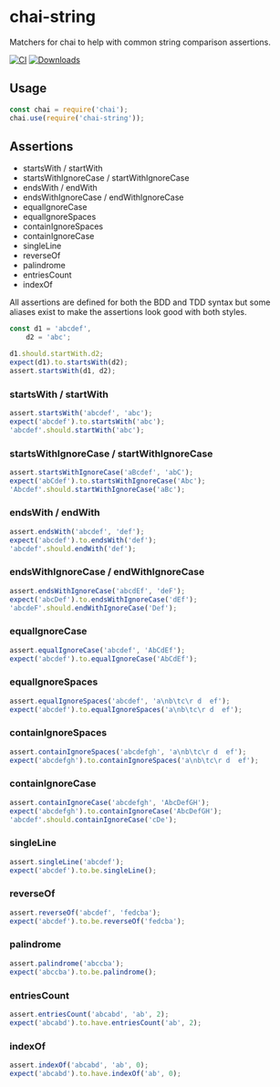 # chai-string

Matchers for chai to help with common string comparison assertions.

[![CI](https://github.com/onechiporenko/chai-string/actions/workflows/ci.yml/badge.svg?branch=master)](https://github.com/onechiporenko/chai-string/actions/workflows/ci.yml)
[![Downloads](http://img.shields.io/npm/dm/chai-string.svg)](https://www.npmjs.com/package/chai-string)

## Usage

```javascript
const chai = require('chai');
chai.use(require('chai-string'));
```

## Assertions

* startsWith / startWith
* startsWithIgnoreCase / startWithIgnoreCase
* endsWith / endWith
* endsWithIgnoreCase / endWithIgnoreCase
* equalIgnoreCase
* equalIgnoreSpaces
* containIgnoreSpaces
* containIgnoreCase
* singleLine
* reverseOf
* palindrome
* entriesCount
* indexOf

All assertions are defined for both the BDD and TDD syntax but some aliases exist to make the assertions look good with both styles.

```javascript
const d1 = 'abcdef',
    d2 = 'abc';

d1.should.startWith.d2;
expect(d1).to.startsWith(d2);
assert.startsWith(d1, d2);
```

### startsWith / startWith
```javascript
assert.startsWith('abcdef', 'abc');
expect('abcdef').to.startsWith('abc');
'abcdef'.should.startWith('abc');
```

### startsWithIgnoreCase / startWithIgnoreCase
```javascript
assert.startsWithIgnoreCase('aBcdef', 'abC');
expect('abCdef').to.startsWithIgnoreCase('Abc');
'Abcdef'.should.startWithIgnoreCase('aBc');
```

### endsWith / endWith
```javascript
assert.endsWith('abcdef', 'def');
expect('abcdef').to.endsWith('def');
'abcdef'.should.endWith('def');
```

### endsWithIgnoreCase / endWithIgnoreCase
```javascript
assert.endsWithIgnoreCase('abcdEf', 'deF');
expect('abcDef').to.endsWithIgnoreCase('dEf');
'abcdeF'.should.endWithIgnoreCase('Def');
```

### equalIgnoreCase
```javascript
assert.equalIgnoreCase('abcdef', 'AbCdEf');
expect('abcdef').to.equalIgnoreCase('AbCdEf');
```

### equalIgnoreSpaces
```javascript
assert.equalIgnoreSpaces('abcdef', 'a\nb\tc\r d  ef');
expect('abcdef').to.equalIgnoreSpaces('a\nb\tc\r d  ef');
```

### containIgnoreSpaces
```javascript
assert.containIgnoreSpaces('abcdefgh', 'a\nb\tc\r d  ef');
expect('abcdefgh').to.containIgnoreSpaces('a\nb\tc\r d  ef');
```

### containIgnoreCase
```javascript
assert.containIgnoreCase('abcdefgh', 'AbcDefGH'); 
expect('abcdefgh').to.containIgnoreCase('AbcDefGH');
'abcdef'.should.containIgnoreCase('cDe');
```

### singleLine
```javascript
assert.singleLine('abcdef');
expect('abcdef').to.be.singleLine();
```

### reverseOf
```javascript
assert.reverseOf('abcdef', 'fedcba');
expect('abcdef').to.be.reverseOf('fedcba');
```

### palindrome
```javascript
assert.palindrome('abccba');
expect('abccba').to.be.palindrome();
```

### entriesCount
```javascript
assert.entriesCount('abcabd', 'ab', 2);
expect('abcabd').to.have.entriesCount('ab', 2);
```

### indexOf
```javascript
assert.indexOf('abcabd', 'ab', 0);
expect('abcabd').to.have.indexOf('ab', 0);
```
